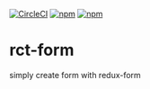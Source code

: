 [![CircleCI](https://img.shields.io/circleci/project/linehat/rct-form/release.svg)](https://circleci.com/gh/linehat/rct-form/tree/release)
[![npm](https://img.shields.io/npm/v/rct-form.svg)](https://www.npmjs.com/package/rct-form)
[![npm](https://img.shields.io/npm/dm/rct-form.svg)](https://www.npmjs.com/package/rct-form)

# rct-form
simply create form with redux-form
